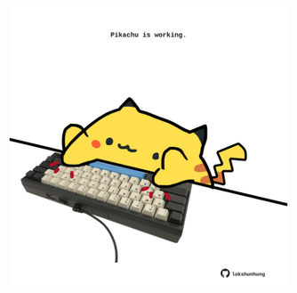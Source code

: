 <!-- built at 03/10/2022, 01:28:50 UTC -->
<p align="center">
  <img width="500" height="500" src="./ReadmeImage.svg">
</p>
